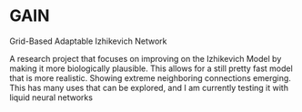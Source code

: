 # GAIN
Grid-Based Adaptable Izhikevich Network

A research project that focuses on improving on the Izhikevich Model by making it more biologically plausible. This allows for a still pretty fast model that is more realistic. Showing extreme neighboring connections emerging. This has many uses that can be explored, and I am currently testing it with liquid neural networks
